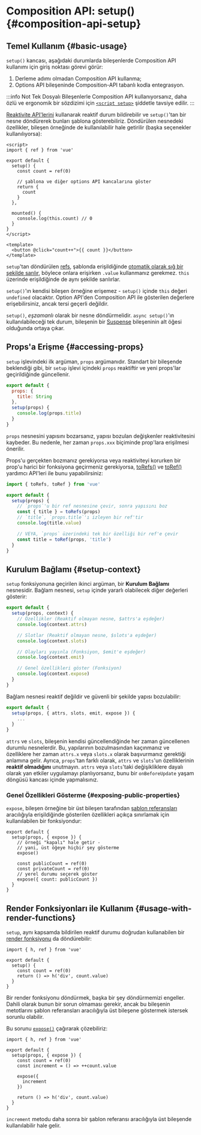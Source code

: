 # Composition API: setup() {#composition-api-setup}

## Temel Kullanım {#basic-usage}

`setup()` kancası, aşağıdaki durumlarda bileşenlerde Composition API kullanımı için giriş noktası görevi görür:

1. Derleme adımı olmadan Composition API kullanma;
2. Options API bileşeninde Composition-API tabanlı kodla entegrasyon.

:::info Not
Tek Dosyalı Bileşenlerle Composition API kullanıyorsanız, daha özlü ve ergonomik bir sözdizimi için [`<script setup>`](/api/sfc-script-setup) şiddetle tavsiye edilir.
:::

[Reaktivite API'lerini](./reactivity-core) kullanarak reaktif durum bildirebilir ve `setup()`'tan bir nesne döndürerek bunları şablona gösterebiliriz. Döndürülen nesnedeki özellikler, bileşen örneğinde de kullanılabilir hale getirilir (başka seçenekler kullanılıyorsa):

```vue
<script>
import { ref } from 'vue'

export default {
  setup() {
    const count = ref(0)

    // şablona ve diğer options API kancalarına göster
    return {
      count
    }
  },

  mounted() {
    console.log(this.count) // 0
  }
}
</script>

<template>
  <button @click="count++">{{ count }}</button>
</template>
```

`setup`'tan döndürülen [refs](/api/reactivity-core#ref), şablonda erişildiğinde [otomatik olarak sığ bir şekilde sarılır](/guide/essentials/reactivity-fundamentals#deep-reactivity), böylece onlara erişirken `.value` kullanmanız gerekmez. `this` üzerinde erişildiğinde de aynı şekilde sarılırlar.

`setup()`'ın kendisi bileşen örneğine erişemez - `setup()` içinde `this` değeri `undefined` olacaktır. Option API'den Composition API ile gösterilen değerlere erişebilirsiniz, ancak tersi geçerli değildir.

`setup()`, _eşzamanlı_ olarak bir nesne döndürmelidir. `async setup()`'ın kullanılabileceği tek durum, bileşenin bir [Suspense](../guide/built-ins/suspense) bileşeninin alt öğesi olduğunda ortaya çıkar.

## Props'a Erişme {#accessing-props}

`setup` işlevindeki ilk argüman, `props` argümanıdır. Standart bir bileşende beklendiği gibi, bir `setup` işlevi içindeki `props` reaktiftir ve yeni props'lar geçirildiğinde güncellenir.

```js
export default {
  props: {
    title: String
  },
  setup(props) {
    console.log(props.title)
  }
}
```

`props` nesnesini yapısını bozarsanız, yapısı bozulan değişkenler reaktivitesini kaybeder. Bu nedenle, her zaman `props.xxx` biçiminde prop'lara erişilmesi önerilir.

Props'u gerçekten bozmanız gerekiyorsa veya reaktiviteyi korurken bir prop'u harici bir fonksiyona geçirmeniz gerekiyorsa, [toRefs()](./reactivity-utilities#torefs) ve [toRef()](/api/reactivity-utilities#toref) yardımcı API'leri ile bunu yapabilirsiniz:

```js
import { toRefs, toRef } from 'vue'

export default {
  setup(props) {
    // `props`'u bir ref nesnesine çevir, sonra yapısını boz
    const { title } = toRefs(props)
    // `title`, `props.title`'ı izleyen bir ref'tir
    console.log(title.value)

    // VEYA, `props` üzerindeki tek bir özelliği bir ref'e çevir
    const title = toRef(props, 'title')
  }
}
```

## Kurulum Bağlamı {#setup-context}

`setup` fonksiyonuna geçirilen ikinci argüman, bir **Kurulum Bağlamı** nesnesidir. Bağlam nesnesi, `setup` içinde yararlı olabilecek diğer değerleri gösterir:

```js
export default {
  setup(props, context) {
    // Özellikler (Reaktif olmayan nesne, $attrs'a eşdeğer)
    console.log(context.attrs)

    // Slotlar (Reaktif olmayan nesne, $slots'a eşdeğer)
    console.log(context.slots)

    // Olayları yayınla (Fonksiyon, $emit'e eşdeğer)
    console.log(context.emit)

    // Genel özellikleri göster (Fonksiyon)
    console.log(context.expose)
  }
}
```

Bağlam nesnesi reaktif değildir ve güvenli bir şekilde yapısı bozulabilir:

```js
export default {
  setup(props, { attrs, slots, emit, expose }) {
    ...
  }
}
```

`attrs` ve `slots`, bileşenin kendisi güncellendiğinde her zaman güncellenen durumlu nesnelerdir. Bu, yapılarının bozulmasından kaçınmanız ve özelliklere her zaman `attrs.x` veya `slots.x` olarak başvurmanız gerektiği anlamına gelir. Ayrıca, `props`'tan farklı olarak, `attrs` ve `slots`'un özelliklerinin **reaktif olmadığını** unutmayın. `attrs` veya `slots`'taki değişikliklere dayalı olarak yan etkiler uygulamayı planlıyorsanız, bunu bir `onBeforeUpdate` yaşam döngüsü kancası içinde yapmalısınız.

### Genel Özellikleri Gösterme {#exposing-public-properties}

`expose`, bileşen örneğine bir üst bileşen tarafından [şablon referansları](/guide/essentials/template-refs#ref-on-component) aracılığıyla erişildiğinde gösterilen özellikleri açıkça sınırlamak için kullanılabilen bir fonksiyondur:

```js{5,10}
export default {
  setup(props, { expose }) {
    // örneği "kapalı" hale getir -
    // yani, üst öğeye hiçbir şey gösterme
    expose()

    const publicCount = ref(0)
    const privateCount = ref(0)
    // yerel durumu seçerek göster
    expose({ count: publicCount })
  }
}
```

## Render Fonksiyonları ile Kullanım {#usage-with-render-functions}

`setup`, aynı kapsamda bildirilen reaktif durumu doğrudan kullanabilen bir [render fonksiyonu](/guide/extras/render-function) da döndürebilir:

```js{6}
import { h, ref } from 'vue'

export default {
  setup() {
    const count = ref(0)
    return () => h('div', count.value)
  }
}
```

Bir render fonksiyonu döndürmek, başka bir şey döndürmemizi engeller. Dahili olarak bunun bir sorun olmaması gerekir, ancak bu bileşenin metotlarını şablon referansları aracılığıyla üst bileşene göstermek istersek sorunlu olabilir.

Bu sorunu [`expose()`](#exposing-public-properties) çağırarak çözebiliriz:

```js{8-10}
import { h, ref } from 'vue'

export default {
  setup(props, { expose }) {
    const count = ref(0)
    const increment = () => ++count.value

    expose({
      increment
    })

    return () => h('div', count.value)
  }
}
```

`increment` metodu daha sonra bir şablon referansı aracılığıyla üst bileşende kullanılabilir hale gelir.
